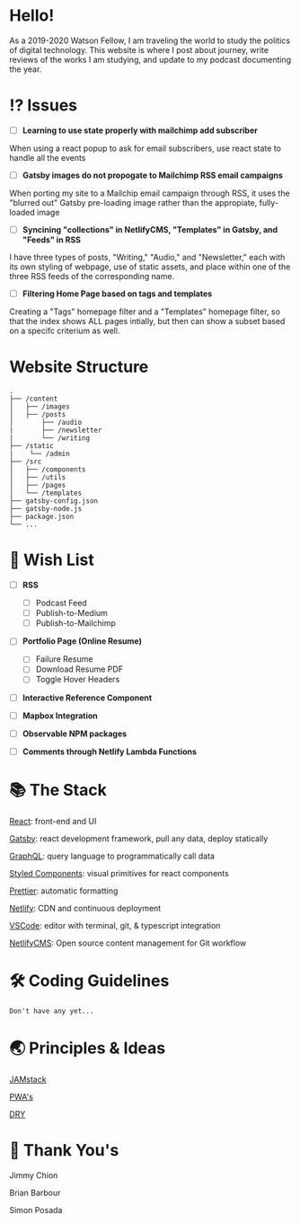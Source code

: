 # Hello!

As a 2019-2020 Watson Fellow, I am traveling the world to study the politics of digital technology. This website is where I post about journey, write reviews of the works I am studying, and update to my podcast documenting the year.

# ⁉️ Issues

- [ ] **Learning to use state properly with mailchimp add subscriber**

When using a react popup to ask for email subscribers, use react state to handle all the events

- [ ] **Gatsby images do not propogate to Mailchimp RSS email campaigns**

When porting my site to a Mailchip email campaign through RSS, it uses the "blurred out" Gatsby pre-loading image rather than the appropiate, fully-loaded image

- [ ] **Syncining "collections" in NetlifyCMS, "Templates" in Gatsby, and "Feeds" in RSS**

I have three types of posts, "Writing," "Audio," and "Newsletter," each with its own styling of webpage, use of static assets, and place within one of the three RSS feeds of the corresponding name.

- [ ] **Filtering Home Page based on tags and templates**

Creating a "Tags" homepage filter and a "Templates" homepage filter, so that the index shows ALL pages intially, but then can show a subset based on a specifc criterium as well.

# Website Structure

    .
    ├── /content
    │   ├── /images
    │   ├── /posts
    │       ├── /audio
    |       ├── /newsletter
    |       └── /writing
    ├── /static
    |    └── /admin
    ├── /src
    │   ├── /components
    │   ├── /utils
    │   ├── /pages
    │   └── /templates
    ├── gatsby-config.json
    ├── gatsby-node.js
    ├── package.json
    └── ...

# 🎁 Wish List

- [ ] **RSS**

  - [ ] Podcast Feed
  - [ ] Publish-to-Medium
  - [ ] Publish-to-Mailchimp

- [ ] **Portfolio Page (Online Resume)**

  - [ ] Failure Resume
  - [ ] Download Resume PDF
  - [ ] Toggle Hover Headers

- [ ] **Interactive Reference Component**
- [ ] **Mapbox Integration**
- [ ] **Observable NPM packages**
- [ ] **Comments through Netlify Lambda Functions**

# 📚 The Stack

[React](https://reactjs.org/): front-end and UI

[Gatsby](https://www.gatsbyjs.com/): react development framework, pull any data, deploy statically

[GraphQL](https://graphql.org/): query language to programmatically call data

[Styled Components](https://www.styled-components.com/): visual primitives for react components

[Prettier](https://prettier.io/): automatic formatting

[Netlify](https://www.netlify.com/): CDN and continuous deployment

[VSCode](https://code.visualstudio.com/): editor with terminal, git, & typescript integration

[NetlifyCMS](https://www.netlifycms.org/): Open source content management for Git workflow

# 🛠 Coding Guidelines

    Don't have any yet...

# 🌏 Principles & Ideas

[JAMstack](https://jamstack.org/)

[PWA's](https://alistapart.com/article/yes-that-web-project-should-be-a-pwa#section1)

[DRY](https://blog.usejournal.com/the-pragmatic-programmer-is-essential-reading-for-software-developers-443940b8ef9f)

# 🙏 Thank You's

Jimmy Chion

Brian Barbour

Simon Posada
